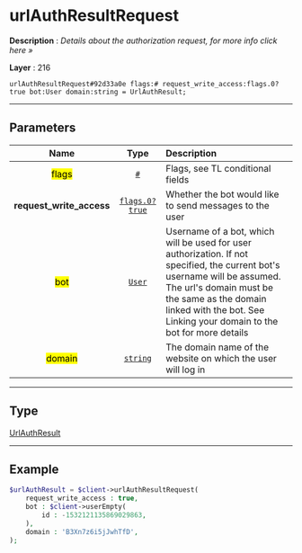 # urlAuthResultRequest

**Description** : *Details about the authorization request, for more info click here &raquo;*

**Layer** : 216

```tl
urlAuthResultRequest#92d33a0e flags:# request_write_access:flags.0?true bot:User domain:string = UrlAuthResult;
```

---

## Parameters

| Name | Type | Description |
| :---: | :---: | :--- |
| <mark>flags</mark> | [`#`](type/#) | Flags, see TL conditional fields |
| **request_write_access** | [`flags.0?true`](type/true) | Whether the bot would like to send messages to the user |
| <mark>bot</mark> | [`User`](type/User) | Username of a bot, which will be used for user authorization. If not specified, the current bot's username will be assumed. The url's domain must be the same as the domain linked with the bot. See Linking your domain to the bot for more details |
| <mark>domain</mark> | [`string`](type/string) | The domain name of the website on which the user will log in |

---

## Type

[UrlAuthResult](type/UrlAuthResult)

---

## Example

```php
$urlAuthResult = $client->urlAuthResultRequest(
	request_write_access : true,
	bot : $client->userEmpty(
		id : -1532121135869029863,
	),
	domain : 'B3Xn7z6i5jJwhTfD',
);
```